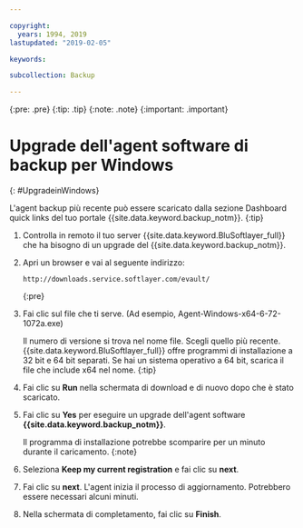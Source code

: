 ```yaml
---

copyright:
  years: 1994, 2019
lastupdated: "2019-02-05"

keywords:

subcollection: Backup

---
```

{:pre: .pre}
{:tip: .tip}
{:note: .note}
{:important: .important}

# Upgrade dell'agent software di backup per Windows
{: #UpgradeinWindows}

L'agent backup più recente può essere scaricato dalla sezione Dashboard quick links del tuo portale {{site.data.keyword.backup_notm}}.
{:tip}

1. Controlla in remoto il tuo server {{site.data.keyword.BluSoftlayer_full}} che ha bisogno di un upgrade del {{site.data.keyword.backup_notm}}.
2. Apri un browser e vai al seguente indirizzo:
   ```
   http://downloads.service.softlayer.com/evault/
   ```
   {:pre}
3. Fai clic sul file che ti serve. (Ad esempio, Agent-Windows-x64-6-72-1072a.exe)

   Il numero di versione si trova nel nome file. Scegli quello più recente. <br/>{{site.data.keyword.BluSoftlayer_full}} offre programmi di installazione a 32 bit e 64 bit separati. Se hai un sistema operativo a 64 bit, scarica il file che include x64 nel nome.
   {:tip}
4. Fai clic su **Run** nella schermata di download e di nuovo dopo che è stato scaricato.
5. Fai clic su **Yes** per eseguire un upgrade dell'agent software **{{site.data.keyword.backup_notm}}**.

   Il programma di installazione potrebbe scomparire per un minuto durante il caricamento.
   {:note}
6. Seleziona **Keep my current registration** e fai clic su **next**.
7. Fai clic su **next**. L'agent inizia il processo di aggiornamento. Potrebbero essere necessari alcuni minuti.
8. Nella schermata di completamento, fai clic su **Finish**.
